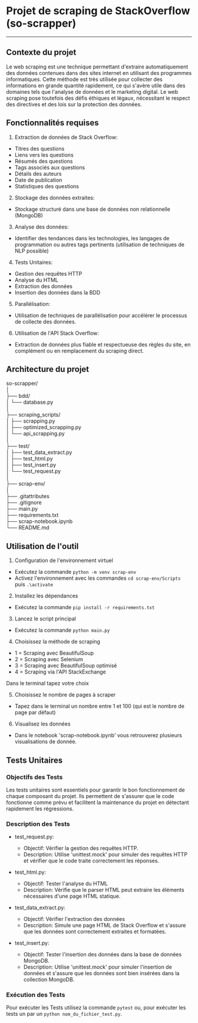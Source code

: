 # Projet de scraping de StackOverflow (so-scrapper)  
___  

## Contexte du projet  

Le web scraping est une technique permettant d'extraire automatiquement des données contenues dans des sites internet en utilisant des programmes informatiques. Cette méthode est très utilisée pour collecter des informations en grande quantité rapidement, ce qui s'avère utile dans des domaines tels que l'analyse de données et le marketing digital. Le web scraping pose toutefois des défis éthiques et légaux, nécessitant le respect des directives et des lois sur la protection des données.  


## Fonctionnalités requises  
1. Extraction de données de Stack Overflow:  
- Titres des questions
- Liens vers les questions  
- Résumés des questions
- Tags associés aux questions
- Détails des auteurs 
- Date de publication
- Statistiques des questions

2. Stockage des données extraites:  
- Stockage structuré dans une base de données non relationnelle (MongoDB)  

3. Analyse des données:  
- Identifier des tendances dans les technologies, les langages de programmation ou autres tags pertinents (utilisation de techniques de NLP possible)  

4. Tests Unitaires:  
- Gestion des requêtes HTTP
- Analyse du HTML
- Extraction des données
- Insertion des données dans la BDD  

5. Parallélisation:  
- Utilisation de techniques de parallélisation pour accélérer le processus de collecte des données.  

6. Utilisation de l'API Stack Overflow:  
- Extraction de données plus fiable et respectueuse des règles du site, en complément ou en remplacement du scraping direct.  

## Architecture du projet

so-scrapper/  
│  
├── bdd/  
│   └── database.py  
│  
├── scraping_scripts/  
│   ├── scrapping.py  
│   ├── optimized_scrapping.py  
│   └── api_scrapping.py  
│  
├── test/  
│   ├── test_data_extract.py  
│   ├── test_html.py  
│   ├── test_insert.py  
│   └── test_request.py  
│  
├── scrap-env/  
│  
├── .gitattributes  
├── .gitignore  
├── main.py  
├── requirements.txt  
├── scrap-notebook.ipynb  
└── README.md  

## Utilisation de l'outil

1. Configuration de l'environnement virtuel  
- Exécutez la commande `python -m venv scrap-env`
- Activez l'environnement avec les commandes `cd scrap-env/Scripts` puis `.\activate`  

2. Installez les dépendances  
- Exécutez la commande `pip install -r requirements.txt`  

3. Lancez le script principal  
- Exécutez la commande `python main.py`  

4. Choisissez la méthode de scraping  
- 1 = Scraping avec BeautifulSoup  
- 2 = Scraping avec Selenium
- 3 = Scraping avec BeautifulSoup optimisé
- 4 = Scraping via l'API StackExchange  

Dans le terminal tapez votre choix  

5. Choisissez le nombre de pages à scraper  
- Tapez dans le terminal un nombre entre 1 et 100 (qui est le nombre de page par défaut)  

6. Visualisez les données  
- Dans le notebook 'scrap-notebook.ipynb' vous retrouverez plusieurs visualisations de donnée.

## Tests Unitaires
### Objectifs des Tests  
Les tests unitaires sont essentiels pour garantir le bon fonctionnement de chaque composant du projet. Ils permettent de s'assurer que le code fonctionne comme prévu et facilitent la maintenance du projet en détectant rapidement les régressions.  

### Description des Tests  
- test_request.py:
    - Objectif: Vérifier la gestion des requêtes HTTP.
    - Description: Utilise 'unittest.mock' pour simuler des requêtes HTTP et vérifier que le code traite correctement les réponses.

- test_html.py:
    - Objectif: Tester l'analyse du HTML
    - Description: Vérifie que le parser HTML peut extraire les éléments nécessaires d'une page HTML statique.

- test_data_extract.py:
    - Objectif: Vérifier l'extraction des données
    - Description: Simule une page HTML de Stack Overflow et s'assure que les données sont correctement extraites et formatées.

- test_insert.py:
    - Objectif: Tester l'insertion des données dans la base de données MongoDB.
    - Description: Utilise 'unittest.mock' pour simuler l'insertion de données et s'assure que les données sont bien insérées dans la collection MongoDB.


### Exécution des Tests
Pour exécuter les Tests utilisez la commande `pytest` ou, pour exécuter les tests un par un `python nom_du_fichier_test.py`.
